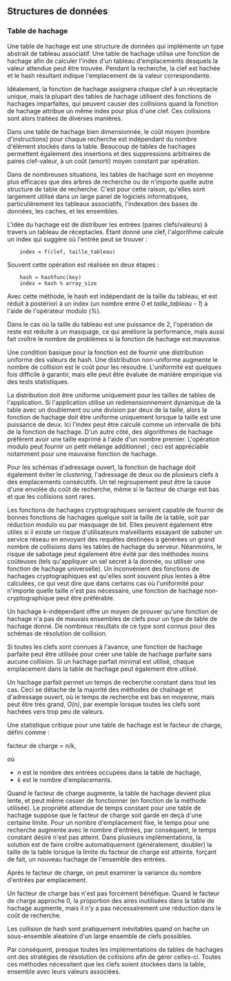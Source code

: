 ## Structures de données

### Table de hachage

Une table de hachage est une structure de données qui implémente un type abstrait de tableau associatif. Une table de hachage
utilise une fonction de hachage afin de calculer l'index d'un tableau d'emplacements desquels la valeur attendue peut être
trouvée. Pendant la recherche, la clef est hachée et le hash résultant indique l'emplacement de la valeur correspondante.

Idéalement, la fonction de hachage assignera chaque clef à un réceptacle unique, mais la plupart des tables de hachage utilisent
des fonctions de hachages imparfaites, qui peuvent causer des collisions quand la fonction de hachage attribue un même index
pour plus d'une clef. Ces collisions sont alors traitées de diverses manières.

Dans une table de hachage bien dimensionnée, le coût moyen (nombre d'instructions) pour chaque recherche est indépendant du
nombre d'élément stockés dans la table. Beaucoup de tables de hachages permettent également des insertions et des suppressions
arbitraires de paires clef-valeur, à un coût (amorti) moyen constant par opération.

Dans de nombreuses situations, les tables de hachage sont en moyenne plus efficaces que des arbres de recherche ou de n'importe
quelle autre structure de table de recherche. C'est pour cette raison, qu'elles sont largement utilisé dans un large panel de
logiciels informatiques, particulièrement les tableaux associatifs, l'indexation des bases de données, les caches, et les
ensembles.

L'idée du hachage est de distribuer les entrées (paires clefs/valeurs) à travers un tableau de réceptacles. Étant donné une
clef, l'algorithme calcule un index qui suggère où l'entrée peut se trouver :
```code,ignore
    index = f(clef, taille_tableau)
```
Souvent cette opération est réalisée en deux étapes :
```code,ignore
    hash = hashfunc(key)
    index = hash % array_size
```
Avec cette méthode, le hash est indépendant de la taille du tableau, et est réduit à postériori à un index (un nombre entre *0*
et *taille_tableau - 1*) à l'aide de l'opérateur modulo (*%*).

Dans le cas où la taille du tableau est une puissance de 2, l'opération de reste est réduite à un masquage, ce qui améliore la
performance, mais aussi fait croître le nombre de problèmes si la fonction de hachage est mauvaise.

Une condition basique pour la fonction est de fournir une distribution uniforme des valeurs de hash. Une distribution
non-uniforme augmente le nombre de collision est le coût pour les résoudre. L'uniformité est quelques fois difficile à garantir,
mais elle peut être évaluée de manière empirique via des tests statistiques.

La distribution doit être uniforme uniquement pour les tailles de tables de l'application. Si l'application utilise un
redimensionnement dynamique de la table avec un doublement ou une division par deux de la taille, alors la fonction de hachage
doit être uniforme uniquement lorsque la taille est une puissance de deux. Ici l'index peut être calculé comme un intervalle de
bits de la fonction de hachage. D'un autre côté, des algorithmes de hachage préfèrent avoir une taille exprimé à l'aide d'un
nombre premier. L'opération modulo peut fournir un petit mélange additionnel ; ceci est appréciable notamment pour une mauvaise
fonction de hachage.

Pour les schémas d'adressage ouvert, la fonction de hachage doit également éviter le *clustering*, l'adressage de deux ou de
plusieurs clefs à des emplacements consécutifs. Un tel regroupement peut être la cause d'une envolée du coût de recherche, même
si le facteur de charge est bas et que les collisions sont rares.

Les fonctions de hachages cryptographiques seraient capable de fournir de bonnes fonctions de hachages quelque soit la taille de
la table, soit par réduction modulo ou par masquage de bit. Elles peuvent également être utiles si il existe un risque
d'utilisateurs malveillants essayant de saboter un service réseau en envoyant des requêtes destinées à générées un grand nombre
de collisions dans les tables de hachage du serveur. Néanmoins, le risque de sabotage peut également être évité par des méthodes
moins coûteuses (tels qu'appliquer un sel secret à la donnée, ou utiliser une fonction de hachage universelle). Un inconvénient
des fonctions de hachages cryptographiques est qu'elles sont souvent plus lentes à être calculées, ce qui veut dire que dans
certains cas où l'uniformité pour n'importe quelle taille n'est pas nécessaire, une fonction de hachage non-cryptographique peut
être préférable.

Un hachage k-indépendant offre un moyen de prouver qu'une fonction de hachage n'a pas de mauvais ensembles de clefs pour un type
de table de hachage donné. De nombreux résultats de ce type sont connus pour des schémas de résolution de collision.

Si toutes les clefs sont connues à l'avance, une fonction de hachage parfaite peut être utilisée pour créer une table de hachage
parfaite sans aucune collision. Si un hachage parfait minimal est utilisé, chaque emplacement dans la table de hachage peut
également être utilisé.

Un hachage parfait permet un temps de recherche constant dans tout les cas. Ceci se détache de la majorité des méthodes de
chaînage et d'adressage ouvert, où le temps de recherche est bas en moyenne, mais peut être très grand, *O(n)*, par exemple
lorsque toutes les clefs sont hachées vers trop peu de valeurs.

Une statistique critique pour une table de hachage est le facteur de charge, défini comme :

facteur de charge = n/k,

où
* *n* est le nombre des entrées occupées dans la table de hachage,
* *k* est le nombre d'emplacements.

Quand le facteur de charge augmente, la table de hachage devient plus lente, et peut même cesser de fonctionner (en fonction de
la méthode utilisée). Le propriété attendue de temps constant pour une table de hachage suppose que le facteur de charge soit
gardé en deçà d'une certaine limite. Pour un nombre d'emplacement fixe, le temps pour une recherche augmente avec le nombre
d'entrées, par conséquent, le temps constant désiré n'est pas atteint. Dans plusieurs implémentations, la solution est de faire
croître automatiquement (généralement, doubler) la taille de la table lorsque la limite du facteur de charge est atteinte,
forçant de fait, un nouveau hachage de l'ensemble des entrées.

Après le facteur de charge, on peut examiner la variance du nombre d'entrées par emplacement.

Un facteur de charge bas n'est pas forcément bénéfique. Quand le facteur de charge approche 0, la proportion des aires
inutilisées dans la table de hachage augmente, mais il n'y a pas nécessairement une réduction dans le coût de recherche.

Les collision de hash sont pratiquement inévitables quand on hache un sous-ensemble aléatoire d'un large ensemble de clefs
possibles.

Par conséquent, presque toutes les implémentations de tables de hachages ont des stratégies de résolution de collisions afin de
gérer celles-ci. Toutes ces méthodes nécessitent que les clefs soient stockées dans la table, ensemble avec leurs valeurs
associées.
